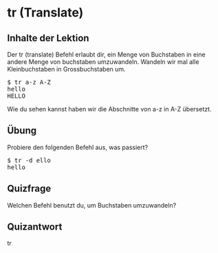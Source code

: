 # tr (Translate)

## Inhalte der Lektion

Der tr (translate) Befehl erlaubt dir, ein Menge von Buchstaben in eine andere Menge von buchstaben umzuwandeln. Wandeln wir mal alle Kleinbuchstaben in Grossbuchstaben um.

<pre>$ tr a-z A-Z
hello
HELLO</pre>

Wie du sehen kannst haben wir die Abschnitte von a-z in A-Z übersetzt.

## Übung

Probiere den folgenden Befehl aus, was passiert?

<pre>$ tr -d ello
hello</pre>

## Quizfrage

Welchen Befehl benutzt du, um Buchstaben umzuwandeln?

## Quizantwort

tr
